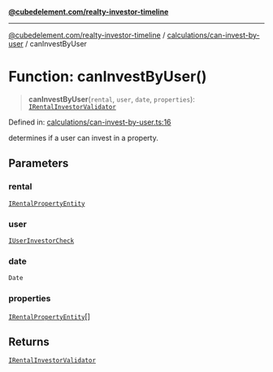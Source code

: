 [**@cubedelement.com/realty-investor-timeline**](../../../index.md)

---

[@cubedelement.com/realty-investor-timeline](../../../modules.md) / [calculations/can-invest-by-user](../index.md) / canInvestByUser

# Function: canInvestByUser()

> **canInvestByUser**(`rental`, `user`, `date`, `properties`): [`IRentalInvestorValidator`](../../../investments/rental-investor-validator/interfaces/IRentalInvestorValidator.md)

Defined in: [calculations/can-invest-by-user.ts:16](https://github.com/kvernon/realty-investor-timeline/blob/c7446a8a5576468ac5874a2dd8323180fa97a55b/src/calculations/can-invest-by-user.ts#L16)

determines if a user can invest in a property.

## Parameters

### rental

[`IRentalPropertyEntity`](../../../properties/i-rental-property-entity/interfaces/IRentalPropertyEntity.md)

### user

[`IUserInvestorCheck`](../../../account/i-user-investor-check/interfaces/IUserInvestorCheck.md)

### date

`Date`

### properties

[`IRentalPropertyEntity`](../../../properties/i-rental-property-entity/interfaces/IRentalPropertyEntity.md)[]

## Returns

[`IRentalInvestorValidator`](../../../investments/rental-investor-validator/interfaces/IRentalInvestorValidator.md)

